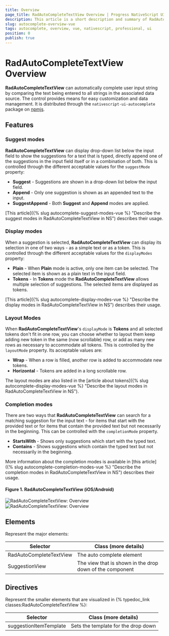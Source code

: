 ```yaml
---
title: Overview
page_title: RadAutoCompleteTextView Overview | Progress NativeScript UI Documentation
description: This article is a short description and summary of RadAutoCompleteTextView's features and their usage with Vue.
slug: autocomplete-overview-vue
tags: autocomplete, overview, vue, nativescript, professional, ui
position: 0
publish: true
---
```


# RadAutoCompleteTextView Overview

**RadAutoCompleteTextView** can automatically complete user input string by comparing the text being entered to all strings in the associated data source. The control provides means for easy customization and data management. It is distributed through the `nativescript-ui-autocomplete` package on [npmjs](https://www.npmjs.com/package/nativescript-ui-autocomplete).

## Features

### Suggest modes

**RadAutoCompleteTextView** can display drop-down list below the input field to show the suggestions for a text that is typed, directly append one of the suggestions in the input field itself or in a combination of both. This is controlled through the different acceptable values for the `suggestMode` property:

* **Suggest** - Suggestions are shown in a drop-down list below the input field.
* **Append** - Only one suggestion is shown as an appended text to the input.
* **SuggestAppend** - Both **Suggest** and **Append** modes are applied.

[This article]({% slug autocomplete-suggest-modes-vue %} "Describe the suggest modes in RadAutoCompleteTextView in NS") describes their usage.

### Display modes

When a suggestion is selected, **RadAutoCompleteTextView** can display its selection in one of two ways - as a simple text or as a token. This is controlled through the different acceptable values for the `displayModes` property:

* **Plain** - When **Plain** mode is active, only one item can be selected. The selected item is shown as a plain text in the input field.
* **Tokens** - In **Tokens** mode the **RadAutoCompleteTextView** allows multiple selection of suggestions. The selected items are displayed as tokens.

[This article]({% slug autocomplete-display-modes-vue %} "Describe the display modes in RadAutoCompleteTextView in NS") describes their usage.

### Layout Modes

When **RadAutoCompleteTextView**'s `displayMode` is **Tokens** and all selected tokens don't fit in one row, you can choose whether to layout them keep adding new token in the same (now scrollable) row, or add as many new rows as necessary to accommodate all tokens. This is controlled by the `layoutMode` property. Its acceptable values are:

* **Wrap** - When a row is filled, another row is added to accommodate new tokens.
* **Horizontal** - Tokens are added in a long scrollable row.

The layout modes are also listed in the [article about tokens]({% slug autocomplete-display-modes-vue %} "Describe the layout modes in RadAutoCompleteTextView in NS").

### Completion modes

There are two ways that **RadAutoCompleteTextView** can search for a matching suggestion for the input text - for items that start with the provided text or for items that contain the provided text but not necessarily in the beginning. This can be controlled with the `completionMode` property.

* **StartsWith** - Shows only suggestions which start with the typed text.
* **Contains** - Shows suggestions which contain the typed text but not necessarily in the beginning.

More information about the completion modes is available in [this article]({% slug autocomplete-completion-modes-vue %} "Describe the completion modes in RadAutoCompleteTextView in NS") describes their usage.

#### Figure 1. RadAutoCompleteTextView (iOS/Android)

![RadAutoCompleteTextView: Overview](../../../ui/img/ns_ui/autocomplete-overview-ios.png "RadAutoCompleteTextView in iOS") ![RadAutoCompleteTextView: Overview](../../../ui/img/ns_ui/autocomplete-overview-android.png "RadAutoCompleteTextView in Android")

## Elements

Represent the major elements:

| Selector          | Class (more details)                                  |
|-------------------|-------------------------------------------------------|
| RadAutoCompleteTextView | The auto complete element |
| SuggestionView | The view that is shown in the drop down of the component |

## Directives

Represent the smaller elements that are visualized in {% typedoc_link classes:RadAutoCompleteTextView %}:

| Selector          | Class (more details)                                  |
|-------------------|-------------------------------------------------------|
| suggestionItemTemplate | Sets the template for the drop down |
